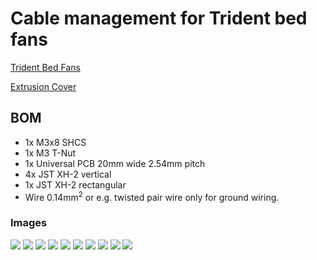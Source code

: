 # Cable management for Trident bed fans

[Trident Bed Fans](https://github.com/VoronDesign/VoronUsers/tree/master/printer_mods/CannedBass/Trident_Bed_Fans)

[Extrusion Cover](https://github.com/VoronDesign/VoronUsers/tree/master/printer_mods/filotto78/6mm_slot_cover)

## BOM

 - 1x M3x8 SHCS
 - 1x M3 T-Nut
 - 1x Universal PCB 20mm wide 2.54mm pitch
 - 4x JST XH-2 vertical
 - 1x JST XH-2 rectangular
 - Wire 0.14mm<sup>2</sup> or e.g. twisted pair wire only for ground wiring.

### Images

![](./images/cable_holder.jpeg)
![](./images/final.jpeg)
![](./images/pcb_length.jpeg)
![](./images/pcb_wide.jpeg)
![](./images/solder1.jpeg)
![](./images/solder2.jpeg)
![](./images/pcb_top.jpeg)
![](./images/print_orientation.png)
![](./images/pcb_case_mount.jpeg)
![](./images/pcb_case.jpeg)


